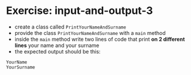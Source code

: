 # Exercise: input-and-output-3
* create a class called `PrintYourNameAndSurname`
* provide the class `PrintYourNameAndSurname` with a `main` method
* inside the `main` method write two lines of code that print **on 2 different lines** your name and your surname
* the expected output should be this:
```
YourName
YourSurname
```
